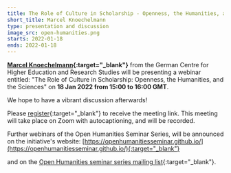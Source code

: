 ```yaml
---
title: The Role of Culture in Scholarship - Openness, the Humanities, and the Sciences
short_title: Marcel Knoechelmann
type: presentation and discussion
image_src: open-humanities.png
starts: 2022-01-18
ends: 2022-01-18
---
```



**[Marcel Knoechelmann](https://www.ucl.ac.uk/information-studies/marcel-knochelmann){:target="_blank"}** from the German Centre for Higher Education and Research Studies will be presenting a webinar entitled: "The Role of Culture in Scholarship: Openness, the Humanities, and the Sciences" on **18 Jan 2022 from 15:00 to 16:00 GMT**.

We hope to have a vibrant discussion afterwards!

Please [register](https://zoom.us/meeting/register/tJwlcOCqrj4sGtdOt6LSb1P6sDm-x9W8FyCe){:target="_blank"} to receive the meeting link.
This meeting will take place on Zoom with autocaptioning, and will be recorded.

Further webinars of the Open Humanities Seminar Series, will be announced on the initiative's website: [https://openhumanitiesseminar.github.io/](https://openhumanitiesseminar.github.io/){:target="_blank"}

and on the [Open Humanities seminar series mailing list](https://web.maillist.ox.ac.uk/ox/subscribe/open-humanities){:target="_blank"}.
